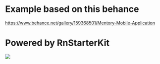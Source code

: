 # Example based on this behance
https://www.behance.net/gallery/159368501/Mentory-Mobile-Application

# Powered by RnStarterKit
![](https://github.com/duyanhv/rnstarterkit/blob/example/mentory/demo.gif)
